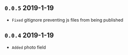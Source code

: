 
`0.0.5` 2019-1-19
---------------------------------------
- `Fixed` gitignore preventing js files from being published

`0.0.4` 2019-1-19
---------------------------------------
- `Added` photo field
